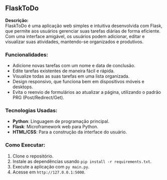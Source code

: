 ## **FlaskToDo**

**Descrição:**  
FlaskToDo é uma aplicação web simples e intuitiva desenvolvida com Flask, que permite aos usuários gerenciar suas tarefas diárias de forma eficiente. Com uma interface amigável, os usuários podem adicionar, editar e visualizar suas atividades, mantendo-se organizados e produtivos. 

### **Funcionalidades:**
- Adicione novas tarefas com um nome e data de conclusão.
- Edite tarefas existentes de maneira fácil e rápida.
- Visualize todas as suas tarefas em uma lista organizada.
- Design responsivo, que funciona bem em dispositivos móveis e desktops.
- Evita o reenvio de formulários ao atualizar a página, utilizando o padrão PRG (Post/Redirect/Get).

### **Tecnologias Usadas:**
- **Python**: Linguagem de programação principal.
- **Flask**: Microframework web para Python.
- **HTML/CSS**: Para a construção da interface do usuário.

### **Como Executar:**
1. Clone o repositório.
2. Instale as dependências usando `pip install -r requirements.txt`.
3. Execute a aplicação com `py main.py`. 
4. Acesse em `http://127.0.0.1:5000`.

